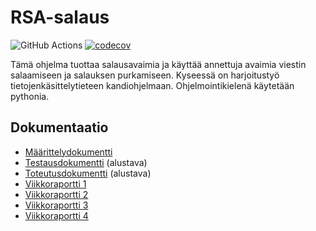 # RSA-salaus
![GitHub Actions](https://github.com/sonjamadetoja/RSA-salaus/workflows/CI/badge.svg)
[![codecov](https://codecov.io/gh/sonjamadetoja/RSA-salaus/branch/main/graph/badge.svg?token=M43AB3F5NZ)](https://codecov.io/gh/sonjamadetoja/RSA-salaus/branch/main)

Tämä ohjelma tuottaa salausavaimia ja käyttää annettuja avaimia viestin salaamiseen ja salauksen purkamiseen. Kyseessä on harjoitustyö tietojenkäsittelytieteen kandiohjelmaan. Ohjelmointikielenä käytetään pythonia.

## Dokumentaatio

* [Määrittelydokumentti](https://github.com/sonjamadetoja/RSA-salaus/blob/main/dokumentaatio/maarittelydokumentti.md)
* [Testausdokumentti](https://github.com/sonjamadetoja/RSA-salaus/blob/main/dokumentaatio/testausdokumentti.md) (alustava)
* [Toteutusdokumentti](https://github.com/sonjamadetoja/RSA-salaus/blob/main/dokumentaatio/toteutusdokumentti.md) (alustava)
* [Viikkoraportti 1](https://github.com/sonjamadetoja/RSA-salaus/blob/main/dokumentaatio/viikkoraportti1.md)
* [Viikkoraportti 2](https://github.com/sonjamadetoja/RSA-salaus/blob/main/dokumentaatio/viikkoraportti2.md)
* [Viikkoraportti 3](https://github.com/sonjamadetoja/RSA-salaus/blob/main/dokumentaatio/viikkoraportti3.md)
* [Viikkoraportti 4](https://github.com/sonjamadetoja/RSA-salaus/blob/main/dokumentaatio/viikkoraportti4.md)

